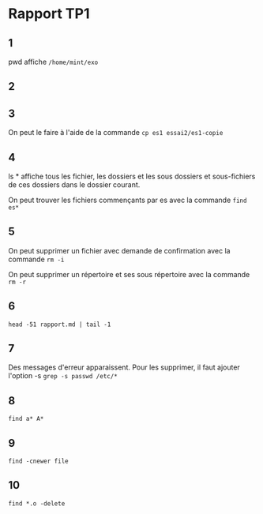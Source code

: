 # Rapport TP1

## 1

pwd affiche `/home/mint/exo`

## 2

## 3

On peut le faire à l'aide de la commande `cp es1 essai2/es1-copie`

## 4

ls * affiche tous les fichier, les dossiers et les sous dossiers et sous-fichiers de ces dossiers dans le dossier courant.

On peut trouver les fichiers commençants par es avec la commande `find es*`

## 5

On peut supprimer un fichier avec demande de confirmation avec la commande `rm -i`

On peut supprimer un répertoire et ses sous répertoire avec la commande `rm -r`

## 6

`head -51 rapport.md | tail -1`

## 7

Des messages d'erreur apparaissent. Pour les supprimer, il faut ajouter l'option -s `grep -s passwd /etc/*`

## 8

`find a* A*`

## 9

`find -cnewer file`

## 10

`find *.o -delete`
